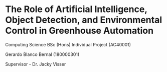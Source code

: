 # The Role of Artificial Intelligence, Object Detection, and Environmental Control in Greenhouse Automation

Computing Science BSc (Hons) Individual Project (AC40001)

Gerardo Blanco Bernal (180000301)

Supervisor - Dr. Jacky Visser
